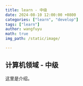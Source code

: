 ```yaml
---
title: learn - 中级
date: 2024-08-10 12:00:00 +0800
categories: ["learn", "develop"]
tags: ["learn"]
author: wangfuyu
math: true 
img_path: /static/image/

---
```


## 计算机领域 - 中级

这里是介绍。
